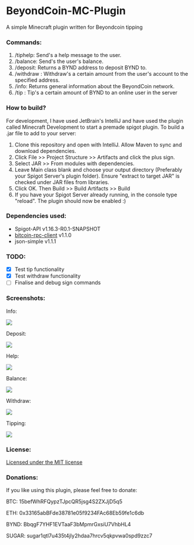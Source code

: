 # BeyondCoin-MC-Plugin
A simple Minecraft plugin written for Beyondcoin tipping

### Commands:
1. /tiphelp: Send's a help message to the user.
2. /balance: Send's the user's balance.
3. /deposit: Returns a BYND address to deposit BYND to.
4. /withdraw <amount> <BYND address>: Withdraw's a certain amount from the user's account to the specified address.
5. /info: Returns general information about the BeyondCoin network.
6. /tip <username> <amount>: Tip's a certain amount of BYND to an online user in the server

### How to build?
For development, I have used JetBrain's IntelliJ and have used the plugin called Minecraft Development to start a premade spigot plugin.
To build a .jar file to add to your server:
1. Clone this repository and open with IntelliJ. Allow Maven to sync and download dependencies.
2. Click File >> Project Structure >> Artifacts and click the plus sign.
3. Select JAR >> From modules with dependencies.
4. Leave Main class blank and choose your output directory (Preferably your Spigot Server's plugin folder). Ensure "extract to target JAR" is checked under JAR files from libraries.
5. Click OK. Then Build >> Build Artifacts >> Build
6. If you have your Spigot Server already running, in the console type "reload". The plugin should now be enabled :)

### Dependencies used:
* Spigot-API v1.16.3-R0.1-SNAPSHOT
* [bitcoin-rpc-client](https://github.com/Polve/bitcoin-rpc-client) v1.1.0
* json-simple v1.1.1

### TODO:
- [x] Test tip functionality
- [x] Test withdraw functionality
- [ ] Finalise and debug sign commands

### Screenshots:
Info:

![](https://i.imgur.com/dz8noMx.png)

Deposit:

![](https://i.imgur.com/sOFHBSB.png)

Help:

![](https://i.imgur.com/Nm7oAuT.png)

Balance:

![](https://i.imgur.com/EYSjCoW.png)

Withdraw:

![](https://i.imgur.com/UqqYakX.png)

Tipping:

![](https://i.imgur.com/xCkgIPG.png)

### License:
[Licensed under the MIT license](https://github.com/Nugetzrul3/BeyondCoin-MC-Plugin/blob/master/LICENSE)

### Donations:
If you like using this plugin, please feel free to donate:

BTC: 15befWhRFQypzTJpcQR5jsg4S2ZXJjD5q5

ETH: 0x33165abBFde38781e05f9234FAc68Eb59fe1c6db

BYND: BbqgF7YHF1EVTaaF3bMpmrGxsiU7VhbHL4

SUGAR: sugar1qtl7u435t4jly2hdaa7hrcv5qkpvwa0spd9zzc7

